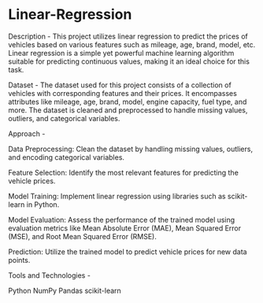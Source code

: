 # Linear-Regression

Description -
This project utilizes linear regression to predict the prices of vehicles based on various features such as mileage, age, brand, model, etc. Linear regression is a simple yet powerful machine learning algorithm suitable for predicting continuous values, making it an ideal choice for this task.

Dataset - 
The dataset used for this project consists of a collection of vehicles with corresponding features and their prices. It encompasses attributes like mileage, age, brand, model, engine capacity, fuel type, and more. The dataset is cleaned and preprocessed to handle missing values, outliers, and categorical variables.

Approach -

Data Preprocessing: Clean the dataset by handling missing values, outliers, and encoding categorical variables.

Feature Selection: Identify the most relevant features for predicting the vehicle prices.

Model Training: Implement linear regression using libraries such as scikit-learn in Python.

Model Evaluation: Assess the performance of the trained model using evaluation metrics like Mean Absolute Error (MAE), Mean Squared Error (MSE), and Root Mean Squared Error (RMSE).

Prediction: Utilize the trained model to predict vehicle prices for new data points.

Tools and Technologies - 

Python
NumPy
Pandas
scikit-learn
